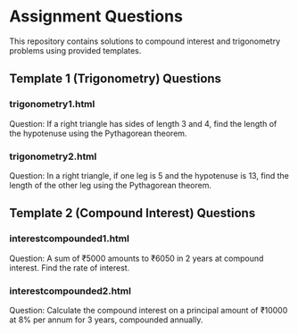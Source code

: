 # Assignment Questions

This repository contains solutions to compound interest and trigonometry problems using provided templates.

## Template 1 (Trigonometry) Questions

### trigonometry1.html
Question: If a right triangle has sides of length 3 and 4, find the length of the hypotenuse using the Pythagorean theorem.

### trigonometry2.html
Question: In a right triangle, if one leg is 5 and the hypotenuse is 13, find the length of the other leg using the Pythagorean theorem.

## Template 2 (Compound Interest) Questions

### interestcompounded1.html
Question: A sum of ₹5000 amounts to ₹6050 in 2 years at compound interest. Find the rate of interest.

### interestcompounded2.html
Question: Calculate the compound interest on a principal amount of ₹10000 at 8% per annum for 3 years, compounded annually.